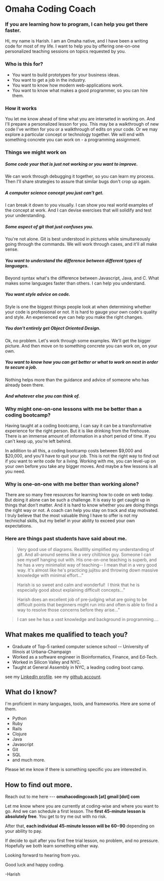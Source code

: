 # Omaha Coding Coach

### If you are learning how to program, I can help you get there faster.

Hi, my name is Harish. I am an Omaha native, and I
have been a writing code for most of my life. I want to help you by
offering one-on-one personalized teaching sessions on topics
requested by you.

### Who is this for?
- You want to build prototypes for your business ideas.
- You want to get a job in the industry.
- You want to know how modern web-applications work.
- You want to know what makes a good programmer, so you can hire them.

### How it works
You let me know ahead of time what you are interseted in working on. And
I'll prepare a personalized lesson for you. This may be a walkthrough of
new code I've written for you or a walkthrough of edits on your code. Or we may
explore a particular concept or technology together. We will end with
something concrete you can work on - a programming assignment.

### Things we might work on

##### Some code your that is just not working or you want to improve.
We can work through debugging it together, so you can learn my process.
Then I'll share strategies to assure that similar bugs don't crop up
again.

##### A computer science concept you just can't get.
I can break it down to you visually. I can show you real world
examples of the concept at work. And I can devise exercises that will
solidify and test your understanding.

##### Some aspect of git that just confuses you.
You're not alone. Git is best understood in pictures while
simultaneously going through the commands. We will work through cases,
and it'll all make sense.

##### You want to understand the difference between different types of languages.
Beyond syntax what's the difference between Javascript, Java, and C.
What makes some languages faster than others. I can help you
understand.

##### You want style advice on code.
Style is one the biggest things people look at when determining whether your code is professional or not. It is hard to gauge your own code's quality and style. An experienced eye can help you make the right changes.

##### You don't entirely get Object Oriented Design.
Ok, no problem. Let's work through some examples. We'll get the bigger
picture. And then move on to something concrete you can work on, on your own.

##### You want to know how you can get better or what to work on next in order to secure a job.
Nothing helps more than the guidance and advice of someone who has
already been there.

##### And whatever else you can think of.

### Why might one-on-one lessons with me be better than a coding bootcamp?

Having taught at a coding bootcamp, I can say it can be a transformative
experience for the right person. But it is like drinking from the
firehouse. There is an immense amount of information in a short period of time.
If you can't keep up, you're left behind.

In addition to all this, a coding bootcamp costs between $9,000 and
$20,000, and you'll have to quit your job. This is not the right way to find
out if you want to write code for a living. Working with me, you can
level-up on your own before you take any bigger moves. And maybe a few
lessons is all you need.

### Why is one-on-one with me better than working alone?

There are so many free resources for learning how to code on web today. But
doing it alone can be such a challenge. It is easy to get caught up in
things that don't matter. And it is hard to know whether you are doing
things the right way or not. A coach can help you stay on track and stay
motivated. I truly believe that the most valuable thing I have to offer
is not my technichal skills, but my belief in your ability to exceed your
own expectations.

### Here are things past students have said about me.

> Very good use of diagrams. Realllllly simplified my understanding of git. And all-around seems like a very chill/nice guy. Someone I can see myself hanging out with. His one-on-one teaching is superb, and he has a very minimalist way of teaching-- I mean that in a very good way. It's almost like he's practicing jujitsu and throwing down massive knowledge with minimal effort…”     

> Harish is so sweet and calm and wonderful!  I think that he is especially good about explaining difficult concepts…”   

> Harish does an excellent job of pre-judging what are going to be difficult points that beginners might run into and often is able to find a way to resolve those concerns before they arise…”   

> I can see he has a vast knowledge and background in programming….

## What makes me qualified to teach you?

- Graduate of Top-5 ranked computer science school -- University of Illinois at Urbana-Champaign
- Worked as a software engineer in Bioinformatics, Finance, and Ed-Tech. 
- Worked in Silicon Valley and NYC. 
- Taught at General Assembly in NYC, a leading coding boot camp. 

see my [LinkedIn profile](http://www.linkedin.com/in/harish-tella).
see my [github account](http://www.github.com/harishtella).

## What do I know?

I'm proficient in many languages, tools, and frameworks. Here are some
of them.

- Python
- Ruby
- Rails
- Clojure
- Java
- Javascript
- Git
- SQL
- and much more.

Please let me know if there is something specific you are interested in.

## How to find out more.

Reach out to me here ---  **omahacodingcoach [at] gmail [dot] com**


Let me know where you are currently at
coding-wise and where you want to go. And we can schedule a first
lesson. The **first 45-minute lesson is absolutely free**. You get to try me
out with no risk.

After that, **each individual 45-minute lesson will be $60-$90**
depending on your ability to pay.

If decide to quit after you first free trial lesson, no problem, and no
pressure.
Hopefully we both learn something either way.

Looking forward to hearing from you.

Good luck and happy coding.

-Harish

